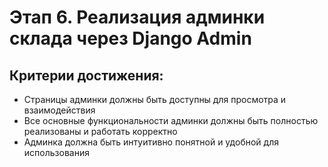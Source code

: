 # Этап 6. Реализация админки склада через Django Admin

## Критерии достижения:
* Страницы админки должны быть доступны для просмотра и взаимодействия
* Все основные функциональности админки должны быть полностью реализованы и работать корректно
* Админка должна быть интуитивно понятной и удобной для иcпользования